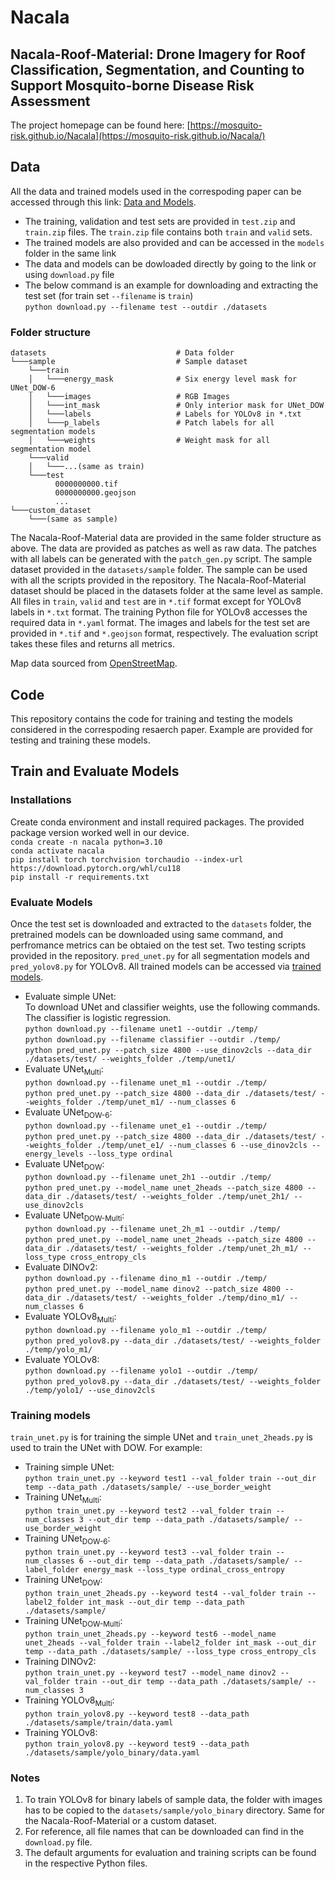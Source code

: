 # Nacala
## Nacala-Roof-Material: Drone Imagery for Roof Classification, Segmentation, and Counting to Support Mosquito-borne Disease Risk Assessment

The project homepage can be found here: [https://mosquito-risk.github.io/Nacala](https://mosquito-risk.github.io/Nacala/)

## Data
All the data and trained models used in the correspoding paper can be accessed through this link: [Data and Models](https://sid.erda.dk/sharelink/aHw1Pey5BC).
* The training, validation and test sets are provided in `test.zip` and `train.zip` files. The `train.zip` file contains both `train` and `valid` sets.
* The trained models are also provided and can be accessed in the `models` folder in the same link
* The data and models can be dowloaded directly by going to the link or using `download.py` file
* The below command is an example for downloading and extracting the test set (for train set `--filename` is `train`) <br />
  ```python download.py --filename test --outdir ./datasets``` <br />


### Folder structure
```
datasets                             # Data folder
└───sample                           # Sample dataset
    └───train
    │   └───energy_mask              # Six energy level mask for UNet_DOW-6
    │   └───images                   # RGB Images
    │   └───int_mask                 # Only interior mask for UNet_DOW
    │   └───labels                   # Labels for YOLOv8 in *.txt
    │   └───p_labels                 # Patch labels for all segmentation models
    │   └───weights                  # Weight mask for all segmentation model
    └───valid
    │   └───...(same as train)
    └───test
          0000000000.tif
          0000000000.geojson
          ...
└───custom_dataset 
    └───(same as sample)
```
The Nacala-Roof-Material data are provided in the same folder structure as above.
The data are provided as patches as well as raw data. The patches with all labels can be generated
with the `patch_gen.py` script.
The sample dataset provided in the `datasets/sample` folder.
The sample can be used with all the scripts provided in the repository.
The Nacala-Roof-Material dataset should be placed in the datasets folder at the same level as sample.
All files in `train`, `valid` and `test` are in `*.tif` format except for YOLOv8 labels in `*.txt` format.
The training Python file for YOLOv8 accesses the required data in `*.yaml` format.
The images and labels for the test set are provided in `*.tif` and `*.geojson` format, respectively.
The evaluation script takes these files and returns all metrics.

Map data sourced from [OpenStreetMap](https://www.openstreetmap.org/copyright).

## Code
This repository contains the code for training and testing the models considered in the correspoding resaerch paper.
Example are provided for testing and training these models.

## Train and Evaluate Models

### Installations
Create conda environment and install required packages. The provided package version worked well in our device. <br>
`conda create -n nacala python=3.10` <br>
`conda activate nacala` <br>
`pip install torch torchvision torchaudio --index-url https://download.pytorch.org/whl/cu118` <br>
`pip install -r requirements.txt` <br>

### Evaluate Models
Once the test set is downloaded and extracted to the `datasets` folder,
the pretrained models can be downloaded using same command, and perfromance metrics can be obtaied on the test set.
Two testing scripts provided in the repository. `pred_unet.py` for all segmentation models
and `pred_yolov8.py` for YOLOv8.
All trained models can be accessed via [trained models](https://sid.erda.dk/sharelink/HF2srDrYEa).

* Evaluate simple UNet: <br />
To download UNet and classifier weights, use the following commands.
The classifier is logistic regression. <br>
```python download.py --filename unet1 --outdir ./temp/``` <br>
```python download.py --filename classifier --outdir ./temp/``` <br>
```python pred_unet.py --patch_size 4800 --use_dinov2cls --data_dir ./datasets/test/ --weights_folder ./temp/unet1/```
* Evaluate UNet<sub>Multi</sub>: <br>
```python download.py --filename unet_m1 --outdir ./temp/``` <br>
```python pred_unet.py --patch_size 4800 --data_dir ./datasets/test/ --weights_folder ./temp/unet_m1/ --num_classes 6``` <br>
* Evaluate UNet<sub>DOW-6</sub>: <br>
```python download.py --filename unet_e1 --outdir ./temp/``` <br>
```python pred_unet.py --patch_size 4800 --data_dir ./datasets/test/ --weights_folder ./temp/unet_e1/ --num_classes 6 --use_dinov2cls --energy_levels --loss_type ordinal``` <br>
* Evaluate UNet<sub>DOW</sub>: <br>
```python download.py --filename unet_2h1 --outdir ./temp/``` <br>
```python pred_unet.py --model_name unet_2heads --patch_size 4800 --data_dir ./datasets/test/ --weights_folder ./temp/unet_2h1/ --use_dinov2cls``` <br>
* Evaluate UNet<sub>DOW-Multi</sub>: <br>
```python download.py --filename unet_2h_m1 --outdir ./temp/``` <br>
```python pred_unet.py --model_name unet_2heads --patch_size 4800 --data_dir ./datasets/test/ --weights_folder ./temp/unet_2h_m1/ --loss_type cross_entropy_cls``` <br>
* Evaluate DINOv2: <br>
```python download.py --filename dino_m1 --outdir ./temp/``` <br>
```python pred_unet.py --model_name dinov2 --patch_size 4800 --data_dir ./datasets/test/ --weights_folder ./temp/dino_m1/ --num_classes 6``` <br>
* Evaluate YOLOv8<sub>Multi</sub>: <br>
```python download.py --filename yolo_m1 --outdir ./temp/``` <br>
```python pred_yolov8.py --data_dir ./datasets/test/ --weights_folder ./temp/yolo_m1/``` <br>
* Evaluate YOLOv8: <br>
```python download.py --filename yolo1 --outdir ./temp/``` <br>
```python pred_yolov8.py --data_dir ./datasets/test/ --weights_folder ./temp/yolo1/ --use_dinov2cls``` <br>

[//]: # (* Evaluate UNet<sub>2decoders</sub>: <br>)
[//]: # (```python download.py --filename unet_2d1 --outdir ./temp/``` <br>)
[//]: # (```python pred_unet.py --model_name unet_2decoders --patch_size 4800 --data_dir ./datasets/test/ --weights_folder ./temp/unet_2d1/ --use_dinov2cls``` <br>)


### Training models
`train_unet.py` is for training the simple UNet and `train_unet_2heads.py` is used to train the UNet with DOW.
For example:
* Training simple UNet: <br />
```python train_unet.py --keyword test1 --val_folder train --out_dir temp --data_path ./datasets/sample/ --use_border_weight```
* Training UNet<sub>Multi</sub>: <br />
```python train_unet.py --keyword test2 --val_folder train --num_classes 3 --out_dir temp --data_path ./datasets/sample/ --use_border_weight```
* Training UNet<sub>DOW-6</sub>: <br />
```python train_unet.py --keyword test3 --val_folder train --num_classes 6 --out_dir temp --data_path ./datasets/sample/ --label_folder energy_mask --loss_type ordinal_cross_entropy```
* Training UNet<sub>DOW</sub>: <br />
```python train_unet_2heads.py --keyword test4 --val_folder train --label2_folder int_mask --out_dir temp --data_path ./datasets/sample/```
* Training UNet<sub>DOW-Multi</sub>: <br />
```python train_unet_2heads.py --keyword test6 --model_name unet_2heads --val_folder train --label2_folder int_mask --out_dir temp --data_path ./datasets/sample/ --loss_type cross_entropy_cls```
* Training DINOv2: <br />
```python train_unet.py --keyword test7 --model_name dinov2 --val_folder train --out_dir temp --data_path ./datasets/sample/ --num_classes 3```
* Training YOLOv8<sub>Multi</sub>: <br />
```python train_yolov8.py --keyword test8 --data_path ./datasets/sample/train/data.yaml```
* Training YOLOv8: <br />
```python train_yolov8.py --keyword test9 --data_path ./datasets/sample/yolo_binary/data.yaml```

[//]: # (* Training UNet<sub>2decoders</sub>: <br />)
[//]: # (```python train_unet_2heads.py --keyword test5 --model_name unet_2decoders --val_folder train --label2_folder int_mask --out_dir temp --data_path ./datasets/sample/```)

### Notes
1. To train YOLOv8 for binary labels of sample data, the folder with images has to be copied to the `datasets/sample/yolo_binary` directory.
Same for the Nacala-Roof-Material or a custom dataset.
2. For reference, all file names that can be downloaded can find in the `download.py` file.
3. The default arguments for evaluation and training scripts can be found in the respective 
Python files.
